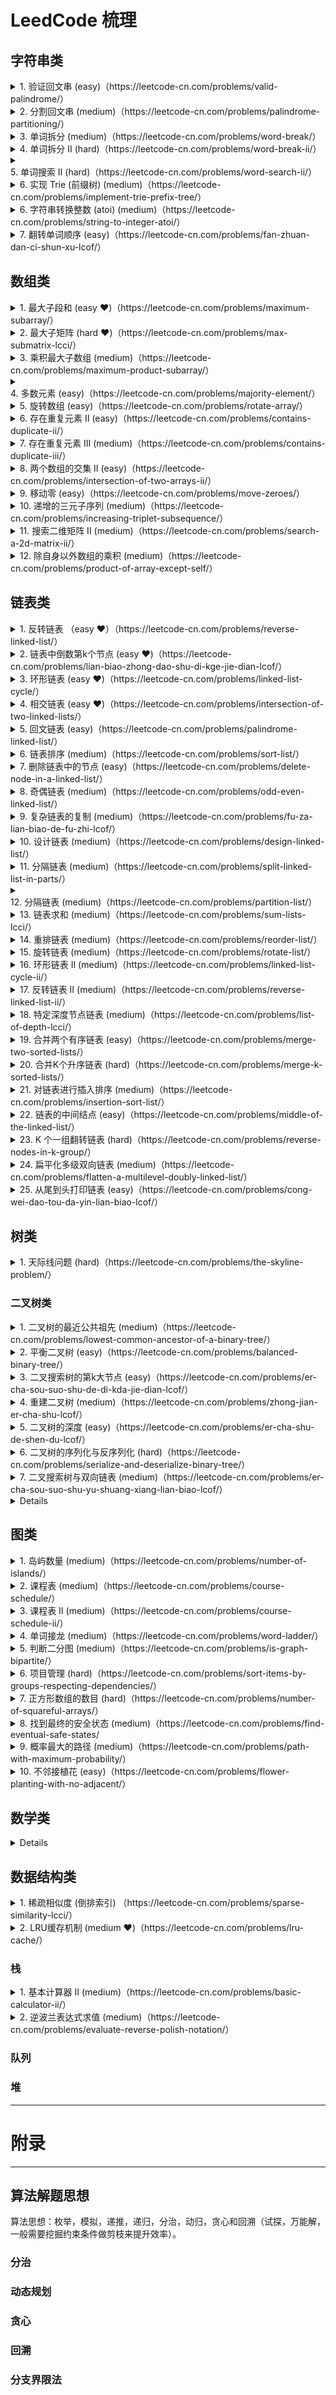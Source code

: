 # LeedCode 梳理

## 字符串类
<details>
<summary> 1. 验证回文串 (easy)（https://leetcode-cn.com/problems/valid-palindrome/） </summary> 
    
```cpp
class Solution {
public:
    bool isPalindrome(const string& s) {
        int left = 0;
        int right = s.length() - 1;
        while (left < right) {
            while (left < right && !isalnum(s[left])) { ++left; }
            while (left < right && !isalnum(s[right])) { --right; }
            if (tolower(s[left]) != tolower(s[right])) { return false; }
            ++left, --right;
        }
        return true;
    }
};
``` 
</details>

<details>
<summary> 2. 分割回文串 (medium)（https://leetcode-cn.com/problems/palindrome-partitioning/） </summary> 
</details>

<details>
<summary> 3. 单词拆分 (medium)（https://leetcode-cn.com/problems/word-break/） </summary> 
</details>

<details>
<summary> 4. 单词拆分 II (hard)（https://leetcode-cn.com/problems/word-break-ii/） </summary> 
</details>

<details>
<summary> 5. 单词搜索 II (hard)（https://leetcode-cn.com/problems/word-search-ii/） </summary> 
</details>

<details>
<summary> 6. 实现 Trie (前缀树) (medium)（https://leetcode-cn.com/problems/implement-trie-prefix-tree/） </summary> 
</details>

<details>
<summary> 6. 字符串转换整数 (atoi) (medium)（https://leetcode-cn.com/problems/string-to-integer-atoi/） </summary> 
</details>

<details>
<summary> 7. 翻转单词顺序 (easy)（https://leetcode-cn.com/problems/fan-zhuan-dan-ci-shun-xu-lcof/） </summary>
    
```cpp
class Solution {
public:
    string reverseWords(string s) {
        string res("");
        bool is_blank_status = true;
        size_t end = s.size();
        for (int cur = s.size()-1; cur >= 0; --cur) {
            if (is_blank_status && !isBlank(s[cur])) {
                end = cur;
                is_blank_status = false;
            }
            if (!is_blank_status && isBlank(s[cur])) {
                if (!res.empty()) {
                    res.push_back(' ');
                }
                res.append(s, cur+1, end - cur);
                is_blank_status = true;
            }
        }
        // not end with blank
        if (!is_blank_status) {
            if (!res.empty()) {
                res.push_back(' ');
            }
            res.append(s, 0, end+1);
        }
        return res;
    }
    
private:
    bool isBlank(char c) const {
        return ' ' == c;
    }
};
```

</details>


## 数组类
<details>
<summary> 1. 最大子段和 (easy &hearts;)（https://leetcode-cn.com/problems/maximum-subarray/） </summary> 

```cpp
class Solution {
public:
    int maxSubArray(vector<int>& nums) {
        int maxSum = INT_MIN;
        int curSum = 0;
        for (size_t id = 0; id < nums.size(); ++id) {
            if (curSum <= 0) {
                curSum = 0;
            }
            curSum += nums[id];
            if (curSum > maxSum) {
                maxSum = curSum;
            }
        }
        return maxSum;
    }
};
```

</details>

<details>
<summary> 2. 最大子矩阵 (hard &hearts;)（https://leetcode-cn.com/problems/max-submatrix-lcci/） </summary> 
    
```cpp
class Solution {
public:
    vector<int> getMaxMatrix(vector<vector<int>>& matrix) {
        vector<int> res;
        int maxSum = INT_MIN;
        for (size_t row1 = 0; row1 < matrix.size(); ++row1) {
            // 记录各列的和
            vector<int> sum(matrix[0].size(), 0);
            for (size_t row2 = row1; row2 < matrix.size(); ++row2) {
                int curSum = -1;
                int col1 = -1;
                for (size_t col2 = 0; col2 < matrix[0].size(); ++col2) {
                    sum[col2] += matrix[row2][col2];
                    if (curSum <= 0) {
                        // 重置左边列号
                        curSum = 0;
                        col1 = col2;
                    }
                    curSum += sum[col2];
                    if (curSum > maxSum) {
                        // 记录右边列号
                        maxSum = curSum;
                        if (res.empty()) {
                            res.resize(4);
                        }
                        res[0] = row1, res[1] = col1;
                        res[2] = row2, res[3] = col2;
                    }
                }
            }
        }
        return res;
    }
};
```
    
</details>

<details>
<summary> 3. 乘积最大子数组 (medium)（https://leetcode-cn.com/problems/maximum-product-subarray/） </summary> 
</details>

<details>
<summary> 4. 多数元素 (easy)（https://leetcode-cn.com/problems/majority-element/） </summary> 
</details>

<details>
<summary> 5. 旋转数组 (easy)（https://leetcode-cn.com/problems/rotate-array/） </summary> 
</details>

<details>
<summary> 6. 存在重复元素 II (easy)（https://leetcode-cn.com/problems/contains-duplicate-ii/） </summary> 
</details>

<details>
<summary> 7. 存在重复元素 III (medium)（https://leetcode-cn.com/problems/contains-duplicate-iii/） </summary> 
</details>

<details>
<summary> 8. 两个数组的交集 II (easy)（https://leetcode-cn.com/problems/intersection-of-two-arrays-ii/） </summary> 
</details>

<details>
<summary> 9. 移动零 (easy)（https://leetcode-cn.com/problems/move-zeroes/） </summary> 
</details>

<details>
<summary> 10. 递增的三元子序列 (medium)（https://leetcode-cn.com/problems/increasing-triplet-subsequence/） </summary> 
</details>

<details>
<summary> 11. 搜索二维矩阵 II (medium)（https://leetcode-cn.com/problems/search-a-2d-matrix-ii/） </summary> 
</details>

<details>
<summary> 12. 除自身以外数组的乘积 (medium)（https://leetcode-cn.com/problems/product-of-array-except-self/） </summary> 
</details>


## 链表类

<details>
<summary> 1. 反转链表 （easy &hearts;）（https://leetcode-cn.com/problems/reverse-linked-list/） </summary>
    
```cpp
/**
 * Definition for singly-linked list.
 * struct ListNode {
 *     int val;
 *     ListNode *next;
 *     ListNode(int x) : val(x), next(NULL) {}
 * };
 */
class Solution {
public:
    ListNode* reverseList(ListNode* head) {
        if (!head) {
            return head;
        }
        ListNode *cur = head;
        ListNode *pre = NULL;
        ListNode *post = NULL;
        while (cur != NULL) {
            post = cur->next;
            cur->next = pre;
            pre = cur;
            cur = post;
        }
        return pre;
    }
};
```

</details>

<details>
<summary> 2. 链表中倒数第k个节点 (easy &hearts;)（https://leetcode-cn.com/problems/lian-biao-zhong-dao-shu-di-kge-jie-dian-lcof/） </summary> 
    
```cpp
/**
 * Definition for singly-linked list.
 * struct ListNode {
 *     int val;
 *     ListNode *next;
 *     ListNode(int x) : val(x), next(NULL) {}
 * };
 */
class Solution {
public:
    ListNode* getKthFromEnd(ListNode* head, int k) {
        ListNode *fast = head;
        for (int id = 0; id < k; ++id) {
            if (!fast) {
                return NULL;
            }
            fast = fast->next;
        }
        ListNode *slow = head;
        while (fast != NULL) {
            fast = fast->next;
            slow = slow->next;
        }
        return slow;
    }
};
```

</details>

<details>
<summary> 3. 环形链表 (easy &hearts;)（https://leetcode-cn.com/problems/linked-list-cycle/） </summary> 
    
```cpp
/**
 * Definition for singly-linked list.
 * struct ListNode {
 *     int val;
 *     ListNode *next;
 *     ListNode(int x) : val(x), next(NULL) {}
 * };
 */
class Solution {
public:
    bool hasCycle(ListNode *head) {
        if (NULL == head || NULL == head->next) {
            return false;
        }
        ListNode *fast = head->next->next;
        ListNode *slow = head->next;
        while (fast && fast->next) {
            if (fast == slow) {
                return true;
            }
            slow = slow->next;
            fast = fast->next->next;
        }
        return false;
    }
};
```
    
</details>

<details>
<summary> 4. 相交链表 (easy &hearts;)（https://leetcode-cn.com/problems/intersection-of-two-linked-lists/） </summary> 

```cpp
/**
 * Definition for singly-linked list.
 * struct ListNode {
 *     int val;
 *     ListNode *next;
 *     ListNode(int x) : val(x), next(NULL) {}
 * };
 */
class Solution {
public:
    ListNode *getIntersectionNode(ListNode *headA, ListNode *headB) {
        //  链表 L1 长度为 a+c, 链表 L2 长度为 b+c, 其中 c >= 0.
        //  由 (a+c)+b == (b+c)+a, 得出两个指针在公共点相遇
        //  时间复杂度 O(a+b+c)
        ListNode *p1 = headA;
        ListNode *p2 = headB;
        while (p1 != p2) {
            p1 = (NULL == p1) ? headB : p1->next;
            p2 = (NULL == p2) ? headA : p2->next;
        }
        return p1;
    }
};
```
 
</details>

<details>
<summary> 5. 回文链表 (easy)（https://leetcode-cn.com/problems/palindrome-linked-list/） </summary> 
</details>

<details>
<summary> 6. 链表排序 (medium)（https://leetcode-cn.com/problems/sort-list/） </summary> 
</details>

<details>
<summary> 7. 删除链表中的节点 (easy)（https://leetcode-cn.com/problems/delete-node-in-a-linked-list/） </summary> 
</details>

<details>
<summary> 8. 奇偶链表 (medium)（https://leetcode-cn.com/problems/odd-even-linked-list/） </summary> 
</details>

<details>
<summary> 9. 复杂链表的复制 (medium)（https://leetcode-cn.com/problems/fu-za-lian-biao-de-fu-zhi-lcof/） </summary> 
</details>

<details>
<summary> 10. 设计链表 (medium)（https://leetcode-cn.com/problems/design-linked-list/） </summary> 
</details>


<details>
<summary> 11. 分隔链表 (medium)（https://leetcode-cn.com/problems/split-linked-list-in-parts/） </summary> 
</details>

<details>
<summary> 12. 分隔链表 (medium)（https://leetcode-cn.com/problems/partition-list/） </summary> 
</details>

<details>
<summary> 13. 链表求和 (medium)（https://leetcode-cn.com/problems/sum-lists-lcci/） </summary> 
    
```cpp
/**
 * Definition for singly-linked list.
 * struct ListNode {
 *     int val;
 *     ListNode *next;
 *     ListNode(int x) : val(x), next(NULL) {}
 * };
 */
class Solution {
public:
    ListNode* addTwoNumbers(ListNode* l1, ListNode* l2) {
        ListNode *l3 = NULL;
        ListNode *l3tail = NULL;
        int sum = 0;
        while (l1 != NULL || l2 !=NULL) {
            if (l1 != NULL && l2 != NULL) {
                sum += l1->val + l2->val;
                l1 = l1->next, l2 = l2->next;
            } else if (l1 != NULL) {
                sum += l1->val;
                l1 = l1->next;
            } else {
                sum += l2->val;
                l2 = l2->next;
            }    
            if (l3 == NULL) {
                l3tail = l3 = new ListNode(sum >= 10 ? (sum - 10) : sum);
            } else {
                l3tail->next = new ListNode(sum >= 10 ? (sum - 10) : sum);
                l3tail = l3tail->next;
            }
            sum = sum >= 10 ? 1 : 0;
        }
        if (sum > 0) {
            l3tail->next = new ListNode(sum);
        }
        return l3;
    }
};
```
* 如果链表非逆序数字，需要在计算前后分别执行下反转链表。

</details>

<details>
<summary> 14. 重排链表 (medium)（https://leetcode-cn.com/problems/reorder-list/） </summary> 
</details>

<details>
<summary> 15. 旋转链表 (medium)（https://leetcode-cn.com/problems/rotate-list/） </summary> 
</details>

<details>
<summary> 16. 环形链表 II (medium)（https://leetcode-cn.com/problems/linked-list-cycle-ii/） </summary> 
</details>

<details>
<summary> 17. 反转链表 II (medium)（https://leetcode-cn.com/problems/reverse-linked-list-ii/） </summary> 
</details>

<details>
<summary> 18. 特定深度节点链表 (medium)（https://leetcode-cn.com/problems/list-of-depth-lcci/） </summary> 
</details>

<details>
<summary> 19. 合并两个有序链表 (easy)（https://leetcode-cn.com/problems/merge-two-sorted-lists/） </summary> 

```cpp
/**
 * Definition for singly-linked list.
 * struct ListNode {
 *     int val;
 *     ListNode *next;
 *     ListNode() : val(0), next(nullptr) {}
 *     ListNode(int x) : val(x), next(nullptr) {}
 *     ListNode(int x, ListNode *next) : val(x), next(next) {}
 * };
 */
class Solution {
public:
    //  more effective
    ListNode* mergeTwoLists(ListNode* l1, ListNode* l2) {
        ListNode *head = nullptr;
        ListNode *tail = nullptr;
        while (l1 && l2) {
            ListNode *tmpnode = nullptr;
            if (l1->val <= l2->val) {
                tmpnode = l1;
                l1 = l1->next;
            } else {
                tmpnode = l2;
                l2 = l2->next;
            }
            if (nullptr == head) {
                tail = head = tmpnode;
            } else {
                tail->next = tmpnode;
                tail = tail->next;
            }
        }
        if (nullptr == tail) {
            return (nullptr == l1) ? l2 : l1;
        }
        tail->next = (nullptr == l1) ? l2 : l1;
        return head;
    }
};
```

```cpp
class Solution {
public:
    // more concise
    ListNode* mergeTwoLists(ListNode* l1, ListNode* l2) {
        ListNode *head = nullptr;
        ListNode *tail = nullptr;
        while (l1 || l2) {
            ListNode *tmpnode = nullptr;
            if (!l2 || (l1 && l1->val <= l2->val)) {
                tmpnode = l1;
                l1 = l1->next;
            } else {
                tmpnode = l2;
                l2 = l2->next;
            }
            if (nullptr == head) {
                tail = head = tmpnode;
            } else {
                tail->next = tmpnode;
                tail = tail->next;
            }
        }
        return head;
    }
};
```

</details>

<details>
<summary> 20. 合并K个升序链表 (hard)（https://leetcode-cn.com/problems/merge-k-sorted-lists/） </summary> 
</details>

<details>
<summary> 21. 对链表进行插入排序 (medium)（https://leetcode-cn.com/problems/insertion-sort-list/） </summary> 
</details>

<details>
<summary> 22. 链表的中间结点 (easy)（https://leetcode-cn.com/problems/middle-of-the-linked-list/） </summary> 
</details>

<details>
<summary> 23. K 个一组翻转链表 (hard)（https://leetcode-cn.com/problems/reverse-nodes-in-k-group/） </summary> 
</details>

<details>
<summary> 24. 扁平化多级双向链表 (medium)（https://leetcode-cn.com/problems/flatten-a-multilevel-doubly-linked-list/） </summary> 
</details>

<details>
<summary> 25. 从尾到头打印链表 (easy)（https://leetcode-cn.com/problems/cong-wei-dao-tou-da-yin-lian-biao-lcof/） </summary> 
</details>

## 树类

<details>
<summary> 1. 天际线问题 (hard)（https://leetcode-cn.com/problems/the-skyline-problem/） </summary> 
</details>


### 二叉树类
<details>
<summary> 1. 二叉树的最近公共祖先 (medium)（https://leetcode-cn.com/problems/lowest-common-ancestor-of-a-binary-tree/） </summary> 
</details>

<details>
<summary> 2. 平衡二叉树 (easy)（https://leetcode-cn.com/problems/balanced-binary-tree/） </summary> 
</details>

<details>
<summary> 3. 二叉搜索树的第k大节点  (easy)（https://leetcode-cn.com/problems/er-cha-sou-suo-shu-de-di-kda-jie-dian-lcof/） </summary> 
</details>

<details>
<summary> 4. 重建二叉树 (medium)（https://leetcode-cn.com/problems/zhong-jian-er-cha-shu-lcof/） </summary> 
</details>

<details>
<summary> 5. 二叉树的深度  (easy)（https://leetcode-cn.com/problems/er-cha-shu-de-shen-du-lcof/） </summary> 
</details>

<details>
<summary> 6. 二叉树的序列化与反序列化  (hard)（https://leetcode-cn.com/problems/serialize-and-deserialize-binary-tree/） </summary> 
</details>

<details>
<summary> 7. 二叉搜索树与双向链表 (medium)（https://leetcode-cn.com/problems/er-cha-sou-suo-shu-yu-shuang-xiang-lian-biao-lcof/） </summary> 
</details>

<details>
<!--summary> x.  ()（） </summary--> 
</details>

## 图类
<details>
<summary> 1. 岛屿数量 (medium)（https://leetcode-cn.com/problems/number-of-islands/） </summary> 
</details>

<details>
<summary> 2. 课程表 (medium)（https://leetcode-cn.com/problems/course-schedule/） </summary> 
</details>

<details>
<summary> 3. 课程表 II (medium)（https://leetcode-cn.com/problems/course-schedule-ii/） </summary> 
</details>

<details>
<summary> 4. 单词接龙 (medium)（https://leetcode-cn.com/problems/word-ladder/） </summary> 
</details>

<details>
<summary> 5. 判断二分图 (medium)（https://leetcode-cn.com/problems/is-graph-bipartite/） </summary> 
</details>

<details>
<summary> 6. 项目管理 (hard)（https://leetcode-cn.com/problems/sort-items-by-groups-respecting-dependencies/） </summary> 
</details>

<details>
<summary> 7. 正方形数组的数目 (hard)（https://leetcode-cn.com/problems/number-of-squareful-arrays/） </summary> 
</details>

<details>
<summary> 8. 找到最终的安全状态 (medium)（https://leetcode-cn.com/problems/find-eventual-safe-states/ </summary> 
</details>

<details>
<summary> 9. 概率最大的路径 (medium)（https://leetcode-cn.com/problems/path-with-maximum-probability/） </summary> 
</details>

<details>
<summary> 10. 不邻接植花 (easy)（https://leetcode-cn.com/problems/flower-planting-with-no-adjacent/） </summary> 
</details>


## 数学类
<details>
<!--summary> x.  ()（） </summary--> 
</details>


## 数据结构类

<details>
<summary> 1. 稀疏相似度 (倒排索引) （https://leetcode-cn.com/problems/sparse-similarity-lcci/） </summary> 

题解：
```bash
class Solution {
public:
    vector<string> computeSimilarities(vector<vector<int>>& docs) {
        vector<string> res;
        unordered_map<int, vector<int> > elem2doc;
        for (size_t doc_id = 0; doc_id < docs.size(); ++doc_id) {
            for (size_t elem_id = 0; elem_id < docs[doc_id].size(); ++elem_id) {
                elem2doc[docs[doc_id][elem_id]].push_back(doc_id);
            }
        }
        
        unordered_map<int, unordered_map<int, size_t> > doc2doc2freq;
        for (auto iter = elem2doc.begin(); iter != elem2doc.end(); ++iter) {
            for (size_t id = 0; id < iter->second.size(); ++id) {
                for (size_t k = id+1; k < iter->second.size(); ++k) {
                    doc2doc2freq[iter->second[id]][iter->second[k]]++;
                }
            }
        }

        for (auto iter = doc2doc2freq.begin(); iter != doc2doc2freq.end(); ++iter) {
            for (auto iter2 = iter->second.begin(); iter2 != iter->second.end(); ++iter2) {
                double similarity = double(iter2->second) / double(docs[iter->first].size() + docs[iter2->first].size() - iter2->second);
                if (similarity >= 0.000005f) {
                    char buffer[256];
                    int n = snprintf(buffer, 256, "%lu,%lu: %.4f", iter->first, iter2->first, similarity + 1e-9);
                    if (0 < n && n < 256) {
                        buffer[n] = '\0';
                        res.push_back(buffer);
                    }
                }
            }
        }
        return res;
    }
};
``` 

超时题解（O(n^2*m)）：
```c++
class Solution {
public:
    string compare2DocSimilarity(vector<int>& short_doc, size_t short_id, vector<int>& long_doc, size_t long_id) {
        if (short_doc.size() > long_doc.size()) return compare2DocSimilarity(long_doc, long_id, short_doc, short_id);
        string res("");
        if (short_doc.empty()) return res;
        unordered_set<int> short_set;
        for (size_t id = 0; id < short_doc.size(); ++id) short_set.insert(short_doc[id]);
        size_t intersection_num = 0;
        size_t unionsection_num = short_set.size();
        for (size_t id = 0; id < long_doc.size(); ++id) {
            if (short_set.find(long_doc[id]) != short_set.end()) {
                ++intersection_num;
            } else {
                ++unionsection_num;
            }
        }
        double similarity = double(intersection_num) / double(unionsection_num);
        if (similarity < 0.00005f) return res;
        char buffer[256];
        size_t min_id = min(short_id, long_id);
        size_t max_id = max(short_id, long_id);
        int n = snprintf(buffer, 256, "%lu,%lu: %.4f", min_id, max_id, similarity+1e-9);
        if (0 < n && n < 256) {
            buffer[n] = '\0';
        }
        return buffer;
    }

    vector<string> computeSimilarities(vector<vector<int>>& docs) {
        vector<string> res;
        for (size_t m = 0; m < docs.size(); ++m) {
            for (size_t n = m+1; n < docs.size(); ++n) {
                string cmp_str = compare2DocSimilarity(docs[m], m, docs[n], n);
                if (!cmp_str.empty()) {
                    res.push_back(cmp_str);
                }
            }
        }
        return res;

    }
};
```

</details>

<details>
<summary> 2. LRU缓存机制 (medium &hearts;)（https://leetcode-cn.com/problems/lru-cache/） </summary> 
   
```cpp
class LRUCache {
private:
    struct ListNode {
        int key;
        int value;
        ListNode *next;
        ListNode *pre;
        ListNode(int k, int v): key(k), value(v), next(NULL), pre(NULL) {}
    };

public:
    LRUCache(int capacity)
        :capacity_(capacity)
        ,head_(new ListNode(0, 0))
        ,tail_(new ListNode(0, 0)) {
            head_->next = tail_;
            tail_->pre = head_;
        }
    ~LRUCache() {
        ListNode *node = head_;
        ListNode *post = NULL;
        while (node != NULL) {
            post = node->next;
            delete node;
            node = post;
        }
    }
    
    int get(int key) {
        auto iter = key2node_.find(key);
        if (iter == key2node_.end()) {
            return -1;
        }
        ListNode *node = iter->second;
        if (!isHead(node)) {
            removeNode(node);
            addToHead(node);
        }
        return node->value;
    }
    
    void put(int key, int value) {
        auto iter = key2node_.find(key);
        if (iter == key2node_.end()) {
            if (key2node_.size() < capacity_) {
                ListNode *node = new ListNode(key, value);
                addToHead(node);
                key2node_.insert(make_pair(key, node));
            } else {
                ListNode *node = tail_->pre;
                key2node_.erase(node->key);
                removeNode(node);
                node->key = key;
                node->value = value;
                key2node_.insert(make_pair(key, node));
                addToHead(node);
            }
        } else {
            iter->second->value = value;
            if (!isHead(iter->second)) {
                removeNode(iter->second);
                addToHead(iter->second);
            }
        }
    }

private:
    bool isHead(ListNode *node) {
        return head_->next == node;
    }

    void removeNode(ListNode* node) {
        node->pre->next = node->next;
        node->next->pre = node->pre;
    }

    void addToHead(ListNode* node) {
        node->next = head_->next;
        head_->next->pre = node;
        node->pre = head_;
        head_->next = node;
    }
    
private:
    int capacity_;
    ListNode *head_;
    ListNode *tail_;
    unordered_map<int, ListNode*> key2node_;
};

/**
 * Your LRUCache object will be instantiated and called as such:
 * LRUCache* obj = new LRUCache(capacity);
 * int param_1 = obj->get(key);
 * obj->put(key,value);
 */
```
    
</details>



### 栈
<details>
<summary> 1. 基本计算器 II (medium)（https://leetcode-cn.com/problems/basic-calculator-ii/） </summary> 
</details>

<details>
<summary> 2. 逆波兰表达式求值 (medium)（https://leetcode-cn.com/problems/evaluate-reverse-polish-notation/） </summary> 
</details>

### 队列


### 堆




-----------
# 附录
-----------
## 算法解题思想 
算法思想：枚举，模拟，递推，递归，分治，动归，贪心和回溯（试探，万能解，一般需要挖掘约束条件做剪枝来提升效率）。
### 分治
### 动态规划

### 贪心
### 回溯
### 分支界限法
